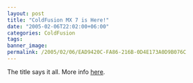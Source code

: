 ```yaml
---
layout: post
title: "ColdFusion MX 7 is Here!"
date: "2005-02-06T22:02:00+06:00"
categories: ColdFusion 
tags: 
banner_image: 
permalink: /2005/02/06/EAD9420C-FA86-216B-0D4E173A0D9B076C
---
```


The title says it all. More info <a href="http://www.macromedia.com/software/coldfusion/?promoid=home_prod_cf_082403">here</a>.